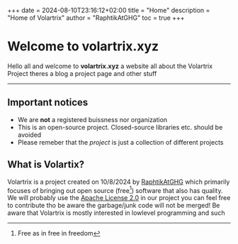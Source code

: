 +++
date = 2024-08-10T23:16:12+02:00
title = "Home" 
description = "Home of Volartrix"
author = "RaphtikAtGHG"
toc = true 
+++

# Welcome to volartrix.xyz
Hello all and welcome to **volartrix.xyz** a website all about the Volartrix Project theres a blog a project page and other stuff

<hr>

## Important notices
* We are **not** a registered buissness nor organization
* This is an open-source project. Closed-source libraries etc. should be avoided
* Please remeber that the *project* is just a collection of different projects

## What is Volartix?
Volartrix is a project created on 10/8/2024 by [RaphtikAtGHG](https://github.com/RaphtikAtGHG) which primarily focuses of bringing out open source (free[^1]) software that also has quality. We will probably use the [Apache License 2.0](https://www.apache.org/licenses/LICENSE-2.0) in our project you can feel free to contribute tho be aware the garbage/junk code will not be merged! Be aware that Volartrix is mostly interested in lowlevel programming and such

[^1]: Free as in free in freedom
